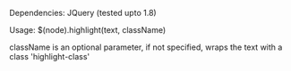 Dependencies: JQuery (tested upto 1.8)

Usage: $(node).highlight(text, className)

className is an optional parameter, if not specified, wraps the text with a class 'highlight-class'
